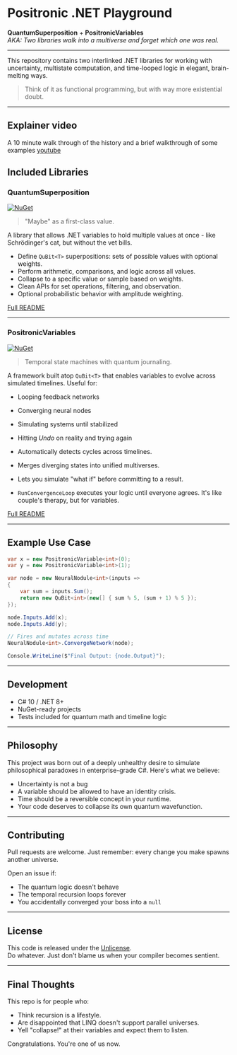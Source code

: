 # Positronic .NET Playground  
**QuantumSuperposition** + **PositronicVariables**  
_AKA: Two libraries walk into a multiverse and forget which one was real._

---

This repository contains two interlinked .NET libraries for working with uncertainty, multistate computation, and time-looped logic in elegant, brain-melting ways.

> Think of it as functional programming, but with way more existential doubt.

---

## Explainer video

A 10 minute walk through of the history and a brief walkthrough of some examples [youtube](https://www.youtube.com/watch?v=bQ9JxqP5kBQ)

##  Included Libraries

###  QuantumSuperposition
[![NuGet](https://img.shields.io/nuget/v/QuantumSuperposition.svg)](https://www.nuget.org/packages/QuantumSuperposition)

> "Maybe" as a first-class value.

A library that allows .NET variables to hold multiple values at once - like Schrödinger's cat, but without the vet bills.

- Define `QuBit<T>` superpositions: sets of possible values with optional weights.
- Perform arithmetic, comparisons, and logic across all values.
- Collapse to a specific value or sample based on weights.
- Clean APIs for set operations, filtering, and observation.
- Optional probabilistic behavior with amplitude weighting.

 [Full README](QuantumSuperposition/readme.md)

---

### PositronicVariables
[![NuGet](https://img.shields.io/nuget/v/PositronicVariables.svg)](https://www.nuget.org/packages/PositronicVariables)

> Temporal state machines with quantum journaling.

A framework built atop `QuBit<T>` that enables variables to evolve across simulated timelines. Useful for:

- Looping feedback networks
- Converging neural nodes
- Simulating systems until stabilized
- Hitting *Undo* on reality and trying again

- Automatically detects cycles across timelines.
- Merges diverging states into unified multiverses.
- Lets you simulate "what if" before committing to a result.
- `RunConvergenceLoop` executes your logic until everyone agrees. It's like couple's therapy, but for variables.

[Full README](PositronicVariables/readme.md)

---

##  Example Use Case

```csharp
var x = new PositronicVariable<int>(0);
var y = new PositronicVariable<int>(1);

var node = new NeuralNodule<int>(inputs =>
{
    var sum = inputs.Sum();
    return new QuBit<int>(new[] { sum % 5, (sum + 1) % 5 });
});

node.Inputs.Add(x);
node.Inputs.Add(y);

// Fires and mutates across time
NeuralNodule<int>.ConvergeNetwork(node);

Console.WriteLine($"Final Output: {node.Output}");
```

---

## Development

- C# 10 / .NET 8+
- NuGet-ready projects
- Tests included for quantum math and timeline logic

---

## Philosophy

This project was born out of a deeply unhealthy desire to simulate philosophical paradoxes in enterprise-grade C#. Here's what we believe:

- Uncertainty is not a bug
- A variable should be allowed to have an identity crisis.
- Time should be a reversible concept in your runtime.
- Your code deserves to collapse its own quantum wavefunction.

---

## Contributing

Pull requests are welcome. Just remember: every change you make spawns another universe.

Open an issue if:

- The quantum logic doesn't behave
- The temporal recursion loops forever
- You accidentally converged your boss into a `null`

---

## License

This code is released under the [Unlicense](https://unlicense.org/).  
Do whatever. Just don't blame us when your compiler becomes sentient.

---

## Final Thoughts

This repo is for people who:

- Think recursion is a lifestyle.
- Are disappointed that LINQ doesn't support parallel universes.
- Yell "collapse!" at their variables and expect them to listen.

Congratulations. You're one of us now.

